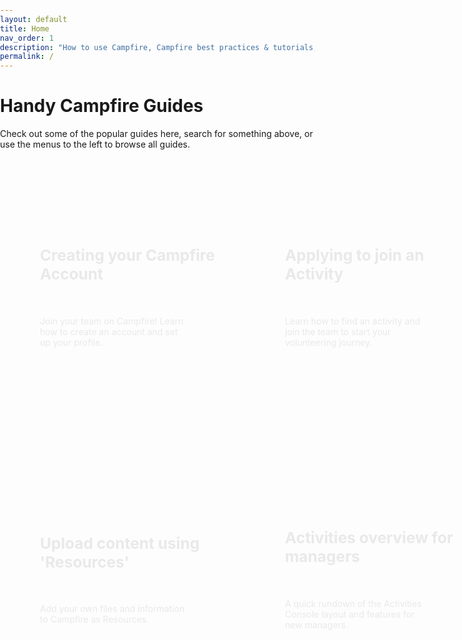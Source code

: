 ```yaml
---
layout: default
title: Home
nav_order: 1
description: "How to use Campfire, Campfire best practices & tutorials, volunteer management tips | Product guide."
permalink: /
---
```


# Handy Campfire Guides

Check out some of the popular guides here, search for something above, or use the menus to the left to browse all guides.

<style>
  body {
    width: 100%;
    height: 100%;
    margin: 0;
    padding: 0;
    font-family: -apple-system, BlinkMacSystemFont, "Segoe UI", Roboto,
      "Helvetica Neue", Arial, sans-serif, "Apple Color Emoji",
      "Segoe UI Emoji", "Segoe UI Symbol";
  }
  #cfg-main {
    margin: 0 auto;
    padding: 32px;
    display: grid;
    grid-gap: 32px;
  }
  .cfg-card:nth-child(1) {
    background-image: url(./assets/images/sail1.png);
    background-position: bottom;
  }
  .cfg-card:nth-child(2) {
    background-image: url(./assets/images/sail2.png);
    background-position: top;
  }
  .cfg-card:nth-child(3) {
    background-image: url(./assets/images/sail3.png);
    background-position: bottom;
  }
  .cfg-card:nth-child(4) {
    background-image: url(./assets/images/sail4.png);
    background-position: bottom;
  }
  .cfg-card {
    box-sizing: border-box;
    background-size: cover;
    background-position: bottom;
    display: flex;
    justify-self: start;
    width: 100%;
    height: 420px;
    border-radius: 8px;
    color: #e9e9e9 !important;
    text-decoration: none;
  }
  .cfg-card-content {
    padding: 32px;
    display: flex;
    flex-grow: 1;
    flex-direction: column;
    justify-content: center;
  }
  .cfg-card-content p,
  h2 {
    white-space: pre-line;
    color: #e9e9e9 !important;
  }
  @media (max-width: 798px) {
    #cfg-main {
      grid-template-columns: repeat(1, 360px);
      grid-gap: 8px;
    }
    .cfg-card {
      height: auto;
    }
    .cfg-card-content {
      padding: 0;
      padding-left: 16px;
      padding-right: 16px;
    }
    .cfg-card-content h2 {
      font-size: 1.25em;
      background-color: #242424 !important;
      padding: 16px;
      border-radius: 8px;
    }
    .cfg-card-content p {
      display: none;
    }
    .cfg-hover-text {
      display: none;
    }
  }
  @media (min-width: 799px) {
    #cfg-main {
      grid-template-columns: repeat(2, 360px);
    }
    .cfg-card-content h2 {
      margin-top: -32px;
      font-size: 1.75em;
    }
    .cfg-card-content p {
      padding-right: 64px;
    }
    .cfg-card:hover {
      cursor: pointer;
      color: #ffffff !important;
      border: none;
      text-decoration: none;
      box-shadow: 0 3px 7px -2px rgba(0, 0, 0, 0.2),
        0 3px 11px -1px rgba(0, 0, 0, 0.14),
        0 1px 24px -8px rgba(0, 0, 0, 0.12);
    }
  }
  .cfg-hover-text {
    height: 25px;
    opacity: 0;
    font-weight: bold;
    transition: opacity 0.3s ease-in;
  }
  .cfg-card:hover .cfg-hover-text {
    opacity: 1;
  }
</style>
<div id="cfg-main">
  <a href="/docs/sign-up" class="cfg-card">
    <div class="cfg-card-content">
      <h2>
        Creating your Campfire Account
      </h2>
      <p>
        Join your team on Campfire! Learn how to create an account and set up your profile.
      </p>
      <span class="cfg-hover-text">
        Read the guide →
      </span>
    </div>
  </a>
  <a href="/docs/volunteers/applying-to-join-a-team/" class="cfg-card">
    <div class="cfg-card-content">
      <h2>
        Applying to join an Activity
      </h2>
      <p>
        Learn how to find an activity and join the team to start your volunteering journey.
      </p>
      <span class="cfg-hover-text">
        Read the guide →
      </span>
    </div>
  </a>
  <a href="/docs/managers/uploading-content-with-resources" class="cfg-card">
    <div class="cfg-card-content">
      <h2>
        Upload content using 'Resources'
      </h2>
      <p>
        Add your own files and information to Campfire as Resources.
      </p>
      <span class="cfg-hover-text">
        Read the guide →
      </span>
    </div>
  </a>
  <a href="/docs/managers/introduction-to-activities" class="cfg-card">
    <div class="cfg-card-content">
      <h2>
        Activities overview for managers
      </h2>
      <p>
        A quick rundown of the Activities Console layout and features for new managers.
      </p>
      <span class="cfg-hover-text">
        Read the guide →
      </span>
    </div>
  </a>
</div>

